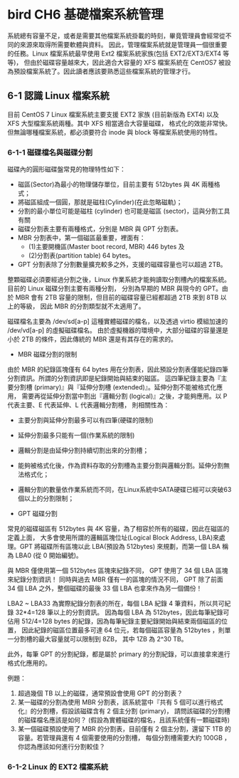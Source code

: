 # bird CH6 基礎檔案系統管理

系統總有容量不足，或者是需要其他檔案系統掛載的時刻，畢竟管理員會經常從不同的來源來取得所需要軟體與資料。 因此，管理檔案系統就是管理員一個很重要的任務。Linux 檔案系統最早使用 Ext2 檔案系統家族(包括 EXT2/EXT3/EXT4 等等)， 但由於磁碟容量越來大，因此適合大容量的 XFS 檔案系統在 CentOS7 被設為預設檔案系統了。因此讀者應該要熟悉這些檔案系統的管理才行。

## 6-1 認識 Linux 檔案系統

目前 CentOS 7 Linux 檔案系統主要支援 EXT2 家族 (目前新版為 EXT4) 以及 XFS 大型檔案系統兩種。其中 XFS 相當適合大容量磁碟， 格式化的效能非常快。但無論哪種檔案系統，都必須要符合 inode 與 block 等檔案系統使用的特性。

### 6-1-1 磁碟檔名與磁碟分割

磁碟內的圓形磁碟盤常見的物理特性如下：

* 磁區(Sector)為最小的物理儲存單位，目前主要有 512bytes 與 4K 兩種格式；
* 將磁區組成一個圓，那就是磁柱(Cylinder)(在此忽略磁軌)；
* 分割的最小單位可能是磁柱 (cylinder) 也可能是磁區 (sector)，這與分割工具有關
* 磁碟分割表主要有兩種格式，分別是 MBR 與 GPT 分割表。
* MBR 分割表中，第一個磁區最重要，裡面有：
	* (1)主要開機區(Master boot record, MBR) 446 bytes 及
	* (2)分割表(partition table) 64 bytes。
* GPT 分割表除了分割數量擴充較多之外，支援的磁碟容量也可以超過 2TB。

整顆磁碟必須要經過分割之後，Linux 作業系統才能夠讀取分割槽內的檔案系統。目前的 Linux 磁碟分割主要有兩種分割， 分別為早期的 MBR 與現今的 GPT。由於 MBR 會有 2TB 容量的限制，但目前的磁碟容量已經都超過 2TB 來到 8TB 以上的等級， 因此 MBR 的分割類型就不太適用了。

磁碟檔名主要為 /dev/sd[a-p] 這種實體磁碟的檔名，以及透過 virtio 模組加速的 /dev/vd[a-p] 的虛擬磁碟檔名。 由於虛擬機器的環境中，大部分磁碟的容量還是小於 2TB 的條件，因此傳統的 MBR 還是有其存在的需求的。

* MBR 磁碟分割的限制

由於 MBR 的紀錄區塊僅有 64 bytes 用在分割表，因此預設分割表僅能紀錄四筆分割資訊。所謂的分割資訊即是紀錄開始與結束的磁區。 這四筆紀錄主要為『主要分割槽 (primary)』與『延伸分割槽 (extended)』。延伸分割不能被格式化應用， 需要再從延伸分割當中割出『邏輯分割 (logical)』之後，才能夠應用。以 P 代表主要、E 代表延伸、L 代表邏輯分割槽， 則相關性為：

* 主要分割與延伸分割最多可以有四筆(硬碟的限制)
* 延伸分割最多只能有一個(作業系統的限制)
* 邏輯分割是由延伸分割持續切割出來的分割槽；
* 能夠被格式化後，作為資料存取的分割槽為主要分割與邏輯分割。延伸分割無法格式化；
* 邏輯分割的數量依作業系統而不同，在Linux系統中SATA硬碟已經可以突破63個以上的分割限制；

* GPT 磁碟分割

常見的磁碟磁區有 512bytes 與 4K 容量，為了相容於所有的磁碟，因此在磁區的定義上面， 大多會使用所謂的邏輯區塊位址(Logical Block Address, LBA)來處理。GPT 將磁碟所有區塊以此 LBA(預設為 512bytes) 來規劃，而第一個 LBA 稱為 LBA0 (從 0 開始編號)。

與 MBR 僅使用第一個 512bytes 區塊來紀錄不同， GPT 使用了 34 個 LBA 區塊來紀錄分割資訊！ 同時與過去 MBR 僅有一的區塊的情況不同， GPT 除了前面 34 個 LBA 之外，整個磁碟的最後 33 個 LBA 也拿來作為另一個備份！

LBA2 ~ LBA33 為實際紀錄分割表的所在，每個 LBA 紀錄 4 筆資料，所以共可紀錄 32*4=128 筆以上的分割資訊。 因為每個 LBA 為 512bytes，因此每筆紀錄可佔用 512/4=128 bytes 的紀錄，因為每筆紀錄主要紀錄開始與結束兩個磁區的位置， 因此紀錄的磁區位置最多可達 64 位元，若每個磁區容量為 512bytes ，則單一分割槽的最大容量就可以限制到 8ZB， 其中 1ZB 為 2^30 TB。

此外，每筆 GPT 的分割紀錄，都是屬於 primary 的分割紀錄，可以直接拿來進行格式化應用的。

例題：

1. 超過幾個 TB 以上的磁碟，通常預設會使用 GPT 的分割表？
2. 某一磁碟的分割為使用 MBR 分割表，該系統當中『共有 5 個可以進行格式化』的分割槽，假設該磁碟含有 2 個主分割 (primary)， 請問該磁碟的分割槽的磁碟檔名應該是如何？ (假設為實體磁碟的檔名，且該系統僅有一顆磁碟時)
3. 某一個磁碟預設使用了 MBR 的分割表，目前僅有 2 個主分割，還留下 1TB 的容量。若管理員還有 4 個需要使用的分割槽， 每個分割槽需要大約 100GB ，你認為應該如何進行分割較佳？

### 6-1-2 Linux 的 EXT2 檔案系統

